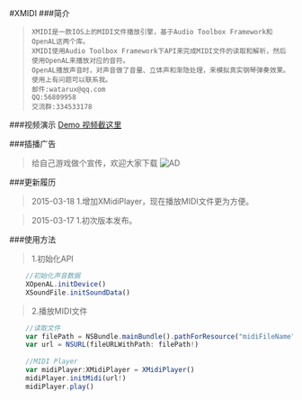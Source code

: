 #XMIDI
###简介

>     XMIDI是一款IOS上的MIDI文件播放引擎，基于Audio Toolbox Framework和OpenAL这两个库。 	
>     XMIDI使用Audio Toolbox Framework下API来完成MIDI文件的读取和解析，然后使用OpenAL来播放对应的音符。
>     OpenAL播放声音时，对声音做了音量、立体声和渐隐处理，来模拟真实钢琴弹奏效果。
>     使用上有问题可以联系我。
>     邮件:watarux@qq.com
>     QQ:56809958    
>     交流群:334533178

###视频演示
[Demo 视频截这里](http://v.youku.com/v_show/id_XOTEzMTc0MTYw.html)

###插播广告
>   给自己游戏做个宣传，欢迎大家下载
![AD](http://img1.ph.126.net/imgkyxAM-XEboVfJ_aTYZA==/649081296312690109.jpg)

###更新履历
>2015-03-18
>1.增加XMidiPlayer，现在播放MIDI文件更为方便。

>2015-03-17
>1.初次版本发布。

###使用方法
>1.初始化API
```javascript
    //初始化声音数据
    XOpenAL.initDevice()
    XSoundFile.initSoundData()
```

>2.播放MIDI文件
```javascript
    //读取文件
    var filePath = NSBundle.mainBundle().pathForResource("midiFileName", ofType: "mid")
    var url = NSURL(fileURLWithPath: filePath!)
        
    //MIDI Player
    var midiPlayer:XMidiPlayer = XMidiPlayer()
    midiPlayer.initMidi(url!)
    midiPlayer.play()
```